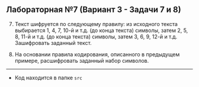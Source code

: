 ## Лабораторная №7 (Вариант 3 - Задачи 7 и 8)

7.	Текст шифруется по следующему правилу: из исходного текста выбирается 1, 4, 7, 10-й и т.д. (до конца текста) символы, затем 2, 5, 8, 11-й и т.д. (до конца текста) символы, затем 3, 6, 9, 12-й и т.д. Зашифровать заданный текст. 

8.	На основании правила кодирования, описанного в предыдущем примере, расшифровать заданный набор символов. 


---

- Код находится в папке `src`